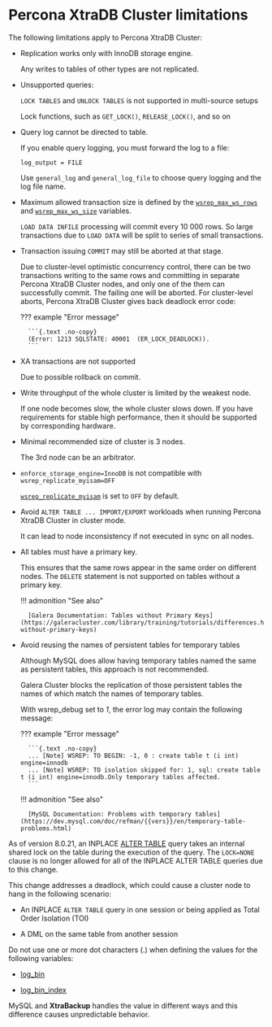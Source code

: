 # Percona XtraDB Cluster limitations

The following limitations apply to Percona XtraDB Cluster:

* Replication works only with InnoDB storage engine.

    Any writes to tables of other types are not replicated.

* Unsupported queries:

    `LOCK TABLES` and `UNLOCK TABLES` is not supported in multi-source setups

    Lock functions, such as `GET_LOCK()`, `RELEASE_LOCK()`, and so on

* Query log cannot be directed to table.

    If you enable query logging, you must forward the log to a file:

    ```text
    log_output = FILE
    ```

    Use `general_log` and `general_log_file` to choose query logging
    and the log file name.

* Maximum allowed transaction size is defined by the [`wsrep_max_ws_rows`](wsrep-system-index.md#wsrep_max_ws_rows) and [`wsrep_max_ws_size`](wsrep-system-index.md#wsrep_max_ws_size) variables. 

    `LOAD DATA INFILE` processing will commit every 10 000 rows.  So large
    transactions due to `LOAD DATA` will be split to series of small
    transactions.

* Transaction issuing `COMMIT` may still be aborted at that stage.

    Due to cluster-level optimistic concurrency control,  there can be two
    transactions writing to the same rows and committing in separate Percona XtraDB Cluster nodes,
    and only one of the them can successfully commit. The failing one will be
    aborted. For cluster-level aborts, Percona XtraDB Cluster gives back deadlock error code:

    ??? example "Error message"

        ```{.text .no-copy}
        (Error: 1213 SQLSTATE: 40001  (ER_LOCK_DEADLOCK)).
        ```

* XA transactions are not supported

    Due to possible rollback on commit.

* Write throughput of the whole cluster is limited by the weakest node.

    If one node becomes slow, the whole cluster slows down.  If you have
    requirements for stable high performance, then it should be supported by
    corresponding hardware.

* Minimal recommended size of cluster is 3 nodes.

    The 3rd node can be an arbitrator.

* `enforce_storage_engine=InnoDB` is not compatible with `wsrep_replicate_myisam=OFF`

    [`wsrep_replicate_myisam`](wsrep-system-index.md#wsrep_replicate_myisam) is set to `OFF` by default.

* Avoid `ALTER TABLE ... IMPORT/EXPORT` workloads when running Percona XtraDB Cluster in cluster mode.

    It can lead to node inconsistency if not executed in sync on all nodes.

* All tables must have a primary key.

    This ensures that the same rows appear in the same order on different
    nodes. The `DELETE` statement is not supported on tables without a primary
    key.

    !!! admonition "See also"

        [Galera Documentation: Tables without Primary Keys](https://galeracluster.com/library/training/tutorials/differences.html#tables-without-primary-keys)

* Avoid reusing the names of persistent tables for temporary tables

    Although MySQL does allow having temporary tables named the same as
    persistent tables, this approach is not recommended.

    Galera Cluster blocks the replication of those persistent tables
    the names of which match the names of temporary tables.

    With wsrep_debug set to *1*, the error log may contain the following message:

    ??? example "Error message"

        ```{.text .no-copy}
        ... [Note] WSREP: TO BEGIN: -1, 0 : create table t (i int) engine=innodb
        ... [Note] WSREP: TO isolation skipped for: 1, sql: create table t (i int) engine=innodb.Only temporary tables affected.
        ```

    !!! admonition "See also"

        [MySQL Documentation: Problems with temporary tables](https://dev.mysql.com/doc/refman/{{vers}}/en/temporary-table-problems.html)


As of version 8.0.21, an INPLACE [ALTER TABLE](https://dev.mysql.com/doc/refman/{{vers}}/en/alter-table.html) query takes an internal shared lock on the table during the execution of the query. The `LOCK=NONE` clause is no longer allowed for all of the INPLACE ALTER TABLE queries due to this change.

This change addresses a deadlock, which could cause a cluster node to hang in the following scenario:

* An INPLACE `ALTER TABLE` query in one session or being applied as Total Order Isolation (TOI)

* A DML on the same table from another session

Do not use one or more dot characters (.) when defining the values for the following variables:

* [log_bin](https://dev.mysql.com/doc/refman/{{vers}}/en/replication-options-binary-log.html#option_mysqld_log-bin)

* [log_bin_index](https://dev.mysql.com/doc/refman/{{vers}}/en/replication-options-binary-log.html#option_mysqld_log-bin-index)

MySQL and **XtraBackup** handles the value in different ways and this difference causes unpredictable behavior.
